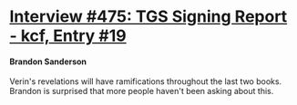 # [Interview #475: TGS Signing Report - kcf, Entry #19](https://www.theoryland.com/intvmain.php?i=475#19)

#### Brandon Sanderson

Verin's revelations will have ramifications throughout the last two books. Brandon is surprised that more people haven't been asking about this.

